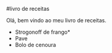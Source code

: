 #livro de receitas

Olá, bem vindo ao meu livro de receitas.

 - Strogonoff de frango*
 - Pave
 - Bolo de cenoura
